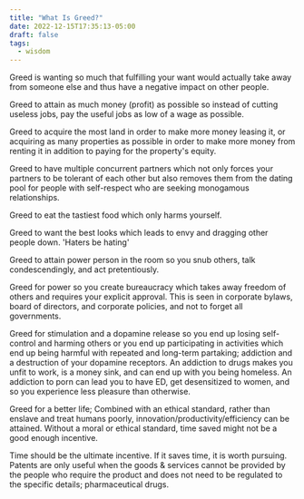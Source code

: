 ```yaml
---
title: "What Is Greed?"
date: 2022-12-15T17:35:13-05:00
draft: false
tags:
  - wisdom
---
```


Greed is wanting so much that fulfilling your want would actually take away from someone else and thus have a negative impact on other people.

Greed to attain as much money (profit) as possible so instead of cutting useless jobs, pay the useful jobs as low of a wage as possible.

Greed to acquire the most land in order to make more money leasing it, or acquiring as many properties as possible in order to make more money from renting it in addition to paying for the property's equity.

Greed to have multiple concurrent partners which not only forces your partners to be tolerant of each other but also removes them from the dating pool for people with self-respect who are seeking monogamous relationships.

Greed to eat the tastiest food which only harms yourself.

Greed to want the best looks which leads to envy and dragging other people down. 'Haters be hating'

Greed to attain power person in the room so you snub others, talk condescendingly, and act pretentiously.

Greed for power so you create bureaucracy which takes away freedom of others and requires your explicit approval. This is seen in corporate bylaws, board of directors, and corporate policies, and not to forget all governments.

Greed for stimulation and a dopamine release so you end up losing self-control and harming others or you end up participating in activities which end up being harmful with repeated and long-term partaking; addiction and a destruction of your dopamine receptors. An addiction to drugs makes you unfit to work, is a money sink, and can end up with you being homeless. An addiction to porn can lead you to have ED, get desensitized to women, and so you experience less pleasure than otherwise.

Greed for a better life; Combined with an ethical standard, rather than enslave and treat humans poorly, innovation/productivity/efficiency can be attained. Without a moral or ethical standard, time saved might not be a
good enough incentive.

Time should be the ultimate incentive. If it saves time, it is worth pursuing. Patents are only useful when the goods & services cannot be provided by the people who require the product and does not need to be regulated to the specific details; pharmaceutical drugs.
